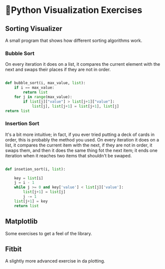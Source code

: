# 🐍Python Visualization Exercises

## Sorting Visualizer

A small program that shows how different sorting algorithms work.

### Bubble Sort
On every iteration it does on a list, it compares the current element with the next and swaps their places if they are not in order.

```python

def bubble_sort(i, max_value, list):
    if i == max_value:
        return list
    for j in range(max_value):
        if list[j]["value"] > list[j+1]["value"]:
            list[j], list[j+1] = list[j+1], list[j]
return list
```

### Insertion Sort
It's a bit more intuitive; in fact, if you ever tried putting a deck of cards in order, this is probably the method you used. On every iteration it does on a list, it compares the current item with the next, if they are not in order, it swaps them, and then it does the same thing fot the next item; it ends one iteration when it reaches two items that shouldn't be swaped.

```python

def insetion_sort(i, list):

    key = list[i]
    j = i - 1
    while j >= 0 and key['value'] < list[j]['value']:
        list[j+1] = list[j]
        j -= 1
    list[j+1] = key
    return list
```

## Matplotlib

Some exercises to get a feel of the library.

## Fitbit

A slightly more advanced exercise in da plotting.
